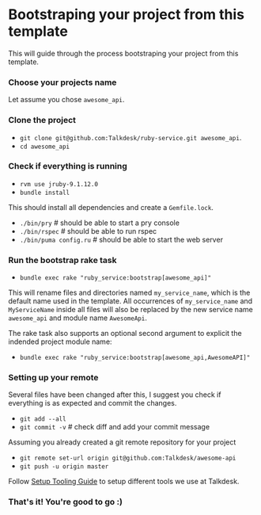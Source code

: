 # Bootstraping your project from this template

This will guide through the process bootstraping your project from this template.

### Choose your projects name

Let assume you chose `awesome_api`.

### Clone the project

* `git clone git@github.com:Talkdesk/ruby-service.git awesome_api`.
* `cd awesome_api`

### Check if everything is running

* `rvm use jruby-9.1.12.0`
* `bundle install`

This should install all dependencies and create a `Gemfile.lock`.

* `./bin/pry`            # should be able to start a pry console
* `./bin/rspec`          # should be able to run rspec
* `./bin/puma config.ru` # should be able to start the web server

### Run the bootstrap rake task

* `bundle exec rake "ruby_service:bootstrap[awesome_api]"`

This will rename files and directories named `my_service_name`, which is the default name used in the template. All occurrences of `my_service_name` and `MyServiceName` inside all files will also be replaced by the new service name `awesome_api` and module name `AwesomeApi`.

The rake task also supports an optional second argument to explicit the indended project module name:

* `bundle exec rake "ruby_service:bootstrap[awesome_api,AwesomeAPI]"`

### Setting up your remote

Several files have been changed after this, I suggest you check if everything is as expected and commit the changes.

* `git add --all`
* `git commit -v` # check diff and add your commit message

Assuming you already created a git remote repository for your project

* `git remote set-url origin git@github.com:Talkdesk/awesome-api`
* `git push -u origin master`

Follow [Setup Tooling Guide](./SetupTooling.md) to setup different tools we use at Talkdesk.

### That's it! You're good to go :)
